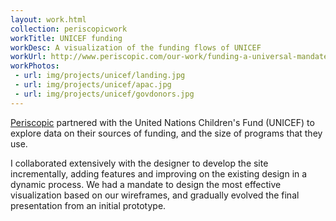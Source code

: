 ```yaml
---
layout: work.html
collection: periscopicwork
workTitle: UNICEF funding
workDesc: A visualization of the funding flows of UNICEF
workUrl: http://www.periscopic.com/our-work/funding-a-universal-mandate-to-promote-the-rights-of-all-children
workPhotos:
 - url: img/projects/unicef/landing.jpg
 - url: img/projects/unicef/apac.jpg
 - url: img/projects/unicef/govdonors.jpg
---
```


<a href="http://www.periscopic.com/" target="_blank">Periscopic</a> partnered with the United Nations Children's Fund (UNICEF) to explore data on their sources of funding, and the size of programs that they use. 

I collaborated extensively with the designer to develop the site incrementally, adding features and improving on the existing design in a dynamic process. We had a mandate to design the most effective visualization based on our wireframes, and gradually evolved the final presentation from an initial prototype.

